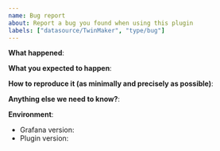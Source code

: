 ```yaml
---
name: Bug report
about: Report a bug you found when using this plugin
labels: ["datasource/TwinMaker", "type/bug"]
---
```


<!--
Tip: record your screen and attach it as a gif to showcase the issue.

- Use query inspector to troubleshoot issues: https://bit.ly/2XNF6YS
- How to record and attach gif: https://bit.ly/2Mi8T6K
-->

**What happened**:

**What you expected to happen**:

**How to reproduce it (as minimally and precisely as possible)**:

**Anything else we need to know?**:

**Environment**:
- Grafana version:
- Plugin version:

